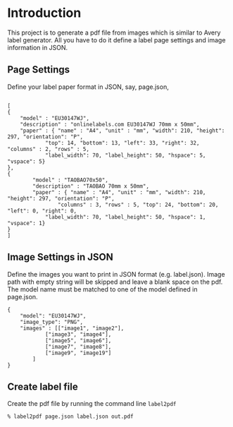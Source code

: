 # Introduction

This project is to generate a pdf file from images which is similar to Avery label generator.
All you have to do it define a label page settings and image information in JSON.


## Page Settings

Define your label paper format in JSON, say, page.json,

```

[
{
	"model" : "EU30147WJ",
	"description" : "onlinelabels.com EU30147WJ 70mm x 50mm",
	"paper" : { "name" : "A4", "unit" : "mm", "width": 210, "height": 297, "orientation": "P", 
  		    "top": 14, "bottom": 13, "left": 33, "right": 32, "columns" : 2, "rows" : 5,
		    "label_width": 70, "label_height": 50, "hspace": 5, "vspace": 5}
},
{
        "model" : "TAOBAO70x50",
        "description" : "TAOBAO 70mm x 50mm",
        "paper" : { "name" : "A4", "unit" : "mm", "width": 210, "height": 297, "orientation": "P",
        	    "columns" : 3, "rows" : 5, "top": 24, "bottom": 20, "left": 0, "right": 0,
		    "label_width": 70, "label_height": 50, "hspace": 1, "vspace": 1}
}
]

```

## Image Settings in JSON

Define the images you want to print in JSON format (e.g. label.json).  Image path with empty string will be skipped and leave a blank space on the pdf. The model name must be matched to one of the model defined in page.json.

```
{
	"model": "EU30147WJ",
	"image_type": "PNG",
	"images" : [["image1", "image2"], 
			["image3", "image4"],
			["image5", "image6"],
			["image7", "image8"],
			["image9", "image19"]
		]
}

```

## Create label file

Create the pdf file by running the command line ```label2pdf```

```
% label2pdf page.json label.json out.pdf
```
